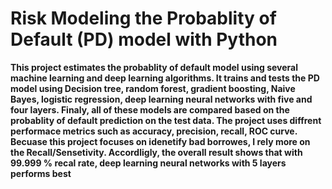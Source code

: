 # Risk Modeling the Probablity of Default (PD) model with Python
**This project estimates the probablity of default model using several machine learning and deep learning algorithms. It trains and tests the PD model using Decision tree, random forest, gradient boosting, Naive Bayes, logistic regression, deep learning neural networks with five and four layers. Finaly, all of these models are compared based on the probablity of default prediction on the test data. The project uses diffrent performace metrics such as accuracy, precision, recall, ROC curve. Becuase this project focuses on idenetify bad borrowes, I rely more on the Recall/Sensetivity. Accordligly, the overall result shows that with 99.999 % recal rate, deep learning neural networks with 5 layers performs best**
